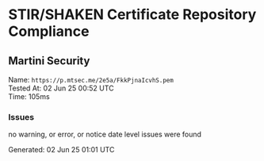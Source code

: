 # STIR/SHAKEN Certificate Repository Compliance

## Martini Security

Name: `https://p.mtsec.me/2e5a/FkkPjnaIcvhS.pem`\
Tested At: 02 Jun 25 00:52 UTC\
Time: 105ms

### Issues

no warning, or error, or notice date level issues were found

Generated: 02 Jun 25 01:01 UTC